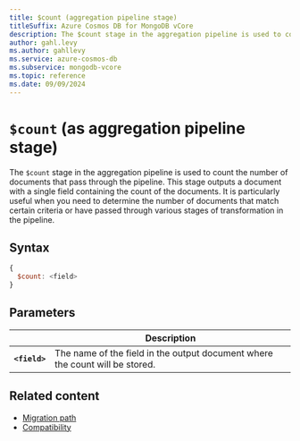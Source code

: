 ```yaml
---
title: $count (aggregation pipeline stage)
titleSuffix: Azure Cosmos DB for MongoDB vCore
description: The $count stage in the aggregation pipeline is used to count the number of documents that pass through the pipeline.
author: gahl.levy
ms.author: gahllevy
ms.service: azure-cosmos-db
ms.subservice: mongodb-vcore
ms.topic: reference
ms.date: 09/09/2024
---
```


# `$count` (as aggregation pipeline stage)

The `$count` stage in the aggregation pipeline is used to count the number of documents that pass through the pipeline. This stage outputs a document with a single field containing the count of the documents. It is particularly useful when you need to determine the number of documents that match certain criteria or have passed through various stages of transformation in the pipeline.

## Syntax

```javascript
{
  $count: <field>
}
```

## Parameters

| | Description |
| --- | --- |
| **`<field>`** | The name of the field in the output document where the count will be stored. |

## Related content

- [Migration path](migrations-options.md)
- [Compatibility](compatibility.md)
